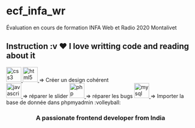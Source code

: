 # ecf_infa_wr
Évaluation en cours de formation INFA Web et Radio 2020 Montalivet
## Instruction :v  ❤️ I love writting code and reading about it
<a href="https://www.w3schools.com/css/" target="_blank">
  <img src="https://devicons.github.io/devicon/devicon.git/icons/css3/css3-original-wordmark.svg" alt="css3" width="40" height="40"/>
</a> 
<a href="https://www.w3.org/html/" target="_blank"> 
  <img src="https://devicons.github.io/devicon/devicon.git/icons/html5/html5-original-wordmark.svg" alt="html5" width="40" height="40"/>
</a> => Créer un design cohérent  <br>
<a href="https://developer.mozilla.org/en-US/docs/Web/JavaScript" target="_blank">
  <img src="https://devicons.github.io/devicon/devicon.git/icons/javascript/javascript-original.svg" alt="javascript" width="40" height="40"/>
</a> => réparer le slider
<a href="https://www.php.net" target="_blank"> 
    <img src="https://devicons.github.io/devicon/devicon.git/icons/php/php-original.svg" alt="php" width="40" height="40"/>
  </a>=> réparer les bugs
<a href="https://www.mysql.com/" target="_blank"> 
    <img src="https://devicons.github.io/devicon/devicon.git/icons/mysql/mysql-original-wordmark.svg" alt="mysql" width="40" height="40"/>
  </a>  => Importer la base de donnée dans phpmyadmin :volleyball:
<h3 align="center">A passionate frontend developer from India</h3>
